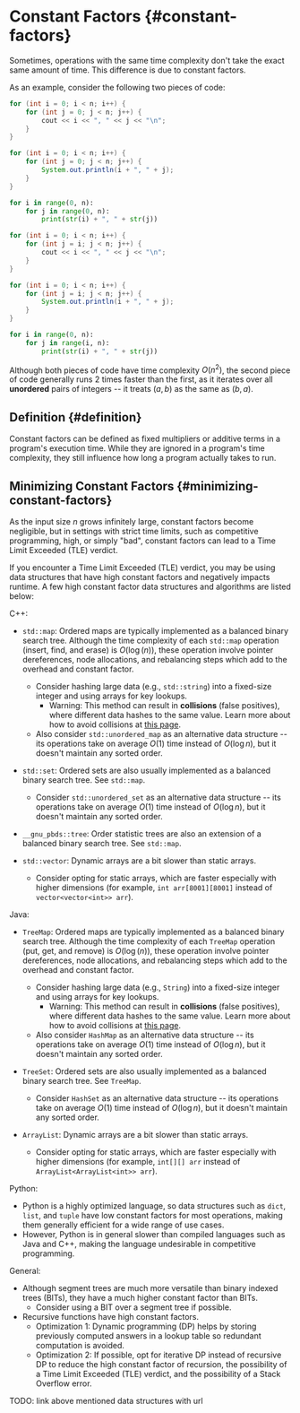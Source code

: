 # Constant Factors {#constant-factors}

Sometimes, operations with the same time complexity don't take the exact same amount of time. This difference is due to constant factors.

As an example, consider the following two pieces of code:
```c++
for (int i = 0; i < n; i++) {
    for (int j = 0; j < n; j++) {
        cout << i << ", " << j << "\n";
    }
}
```
```java
for (int i = 0; i < n; i++) {
    for (int j = 0; j < n; j++) {
        System.out.println(i + ", " + j);
    }
}
```
```python
for i in range(0, n):
    for j in range(0, n):
        print(str(i) + ", " + str(j))
```

```c++
for (int i = 0; i < n; i++) {
    for (int j = i; j < n; j++) {
        cout << i << ", " << j << "\n";
    }
}
```
```java
for (int i = 0; i < n; i++) {
    for (int j = i; j < n; j++) {
        System.out.println(i + ", " + j);
    }
}
```
```python
for i in range(0, n):
    for j in range(i, n):
        print(str(i) + ", " + str(j))
```
Although both pieces of code have time complexity $O(n^2)$, the second piece of code generally runs $2$ times faster than the first, as it iterates over all <b>unordered</b> pairs of integers -- it treats $(a, b)$ as the same as $(b, a)$. 

## Definition {#definition}

Constant factors can be defined as fixed multipliers or additive terms in a program's execution time. While they are ignored in a program's time complexity, they still influence how long a program actually takes to run.

## Minimizing Constant Factors {#minimizing-constant-factors}

As the input size $n$ grows infinitely large, constant factors become negligible, but in settings with strict time limits, such as competitive programming, high, or simply "bad", constant factors can lead to a Time Limit Exceeded (TLE) verdict.

If you encounter a Time Limit Exceeded (TLE) verdict, you may be using data structures that have high constant factors and negatively impacts runtime. A few high constant factor data structures and algorithms are listed below:

C++:
- `std::map`: Ordered maps are typically implemented as a balanced binary search tree. Although the time complexity of each `std::map` operation (insert, find, and erase) is $O(\log(n))$, these operation involve pointer dereferences, node allocations, and rebalancing steps which add to the overhead and constant factor.
  - Consider hashing large data (e.g., `std::string`) into a fixed-size integer and using arrays for key lookups.
    - Warning: This method can result in <b>collisions</b> (false positives), where different data hashes to the same value. Learn more about how to avoid collisions at [this page](./Hashing#TODO).
  - Also consider `std::unordered_map` as an alternative data structure -- its operations take on average $O(1)$ time instead of $O(\log{n})$, but it doesn't maintain any sorted order. 

- `std::set`: Ordered sets are also usually implemented as a balanced binary search tree. See `std::map`.
  - Consider `std::unordered_set` as an alternative data structure -- its operations take on average $O(1)$ time instead of $O(\log{n})$, but it doesn't maintain any sorted order.

- `__gnu_pbds::tree`: Order statistic trees are also an extension of a balanced binary search tree. See `std::map`.

- `std::vector`: Dynamic arrays are a bit slower than static arrays. 
  - Consider opting for static arrays, which are faster especially with higher dimensions (for example, `int arr[8001][8001]` instead of `vector<vector<int>> arr`).

Java:
- `TreeMap`: Ordered maps are typically implemented as a balanced binary search tree. Although the time complexity of each `TreeMap` operation (put, get, and remove) is $O(\log(n))$, these operation involve pointer dereferences, node allocations, and rebalancing steps which add to the overhead and constant factor.
  - Consider hashing large data (e.g., `String`) into a fixed-size integer and using arrays for key lookups.
    - Warning: This method can result in <b>collisions</b> (false positives), where different data hashes to the same value. Learn more about how to avoid collisions at [this page](./Hashing#TODO).
  - Also consider `HashMap` as an alternative data structure -- its operations take on average $O(1)$ time instead of $O(\log{n})$, but it doesn't maintain any sorted order.

- `TreeSet`: Ordered sets are also usually implemented as a balanced binary search tree. See `TreeMap`.
  - Consider `HashSet` as an alternative data structure -- its operations take on average $O(1)$ time instead of $O(\log{n})$, but it doesn't maintain any sorted order.

- `ArrayList`: Dynamic arrays are a bit slower than static arrays. 
  - Consider opting for static arrays, which are faster especially with higher dimensions (for example, `int[][] arr` instead of `ArrayList<ArrayList<int>> arr`).

Python:
- Python is a highly optimized language, so data structures such as `dict`, `list`, and `tuple` have low constant factors for most operations, making them generally efficient for a wide range of use cases. 
- However, Python is in general slower than compiled languages such as Java and C++, making the language undesirable in competitive programming.

General:
- Although segment trees are much more versatile than binary indexed trees (BITs), they have a much higher constant factor than BITs.
  - Consider using a BIT over a segment tree if possible.
- Recursive functions have high constant factors.
  - Optimization 1: Dynamic programming (DP) helps by storing previously computed answers in a lookup table so redundant computation is avoided.
  - Optimization 2: If possible, opt for iterative DP instead of recursive DP to reduce the high constant factor of recursion, the possibility of a Time Limit Exceeded (TLE) verdict, and the possibility of a Stack Overflow error.

TODO: link above mentioned data structures with url